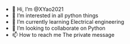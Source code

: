 - 👋 Hi, I’m @XYao2021
- 👀 I’m interested in all python things
- 🌱 I’m currently learning Electrical engineering
- 💞️ I’m looking to collaborate on Python
- 📫 How to reach me The private message

<!---
XYao2021/XYao2021 is a ✨ special ✨ repository because its `README.md` (this file) appears on your GitHub profile.
You can click the Preview link to take a look at your changes.
--->
